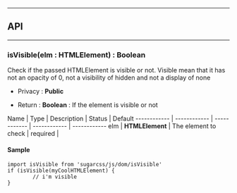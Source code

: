 


-----------------------------
## API
-----------------------------

### isVisible(elm : HTMLElement) : Boolean
Check if the passed HTMLElement is visible or not.
Visible mean that it has not an opacity of 0, not a visibility of hidden and not a display of none

- Privacy : **Public**

- Return : **Boolean** : If the element is visible or not

Name | Type | Description | Status | Default
------------ | ------------ | ------------ | ------------ | ------------
elm | **HTMLElement** | The element to check | required | 


#### Sample
```language-undefined
import isVisible from 'sugarcss/js/dom/isVisible'
if (isVisible(myCoolHTMLElement) {
		// i'm visible
}

```


